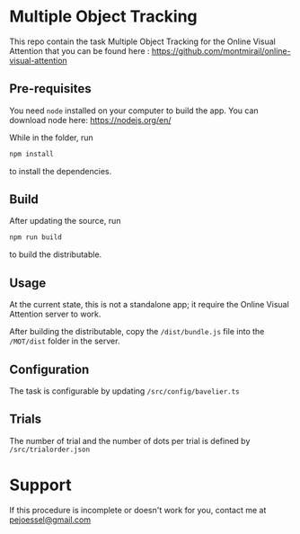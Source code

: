# Multiple Object Tracking

This repo contain the task Multiple Object Tracking for the Online Visual Attention that you can be found here : https://github.com/montmirail/online-visual-attention 

## Pre-requisites

You need `node` installed on your computer to build the app. You can download node here: https://nodejs.org/en/

While in the folder, run
```cmd
npm install
```

to install the dependencies.

## Build 

After updating the source, run 
```cmd
npm run build
``` 
to build the distributable.

## Usage

At the current state, this is not a standalone app; it require the Online Visual Attention server to work.

After building the distributable, copy the `/dist/bundle.js` file into the `/MOT/dist` folder in the server. 


## Configuration

The task is configurable by updating `/src/config/bavelier.ts`

## Trials

The number of trial and the number of dots per trial is defined by `/src/trialorder.json`

# Support

If this procedure is incomplete or doesn't work for you, contact me at [pejoessel@gmail.com](mailto:pejoessel@gmail.com)
